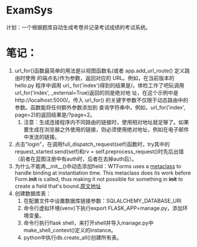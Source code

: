 # ExamSys
计划：一个根据题库自动生成考卷并记录考试成绩的考试系统。

# 笔记：
1. url_for()函数最简单的用法是以视图函数名(或者 app.add_url_route() 定义路由时使用 的端点名)作为参数，返回对应的 URL。例如，在当前版本的 hello.py 程序中调用 url_ for('index')得到的结果是/。体检工作了吧玩调用url_for('index', _external=True)返回的则是绝对地 址，在这个示例中是 http://localhost:5000/。传入 url_for() 的关键字参数不仅限于动态路由中的参数。函数能将任何额外参数添加到 查询字符串中。例如，url_for('index', page=2)的返回结果是/?page=2。
    1. 注意：生成连接程序内不同路由的链接时，使用相对地址就足够了。如果要生成在浏览器之外使用的链接，则必须使用绝对地址，例如在电子邮件中发送的链接。
2. 点击"login"，在调用full_dispatch_request(self)函数时，try其中的request_started.send(self)和rv = self.preprocess_request()时先后出错（前者在蓝图注册中有auth时，后者在去掉auth后）。
3. 为什么不能再__init__()中动态添加field：WTForms uses a [metaclass](https://github.com/wtforms/wtforms/blob/2.0/wtforms/form.py#L167) to handle binding at instantiation time. This metaclass does its work before Form.__init__ is called, thus making it not possible for something in __init__ to create a field that's bound.[原文地址](https://stackoverflow.com/questions/23594448/wtforms-adding-dynamic-fields-with-multiple-inheritance)
4. 创建数据库表：
    1. 在配置文件中设置数据库链接参数：SQLALCHEMY_DATABASE_URI
    2. 命令行虚拟环境(venv)下执行export FLASK_APP=manage.py，添加环境变量。
    3. 命令行执行flask shell，来打开shell并导入manage.py中make_shell_context()定义的instance。
    4. python中执行db.create_all()创建所有表。

